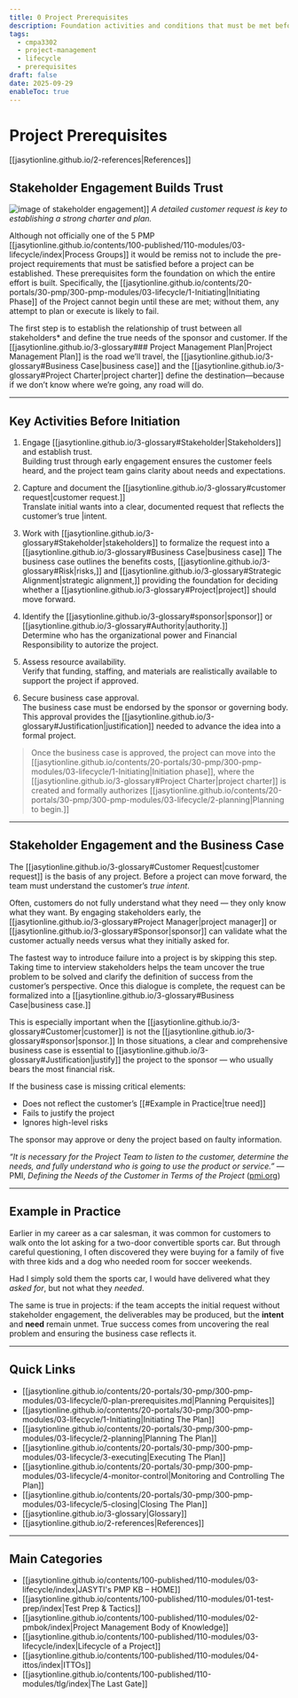 ```yaml
---
title: 0 Project Prerequisites
description: Foundation activities and conditions that must be met before initiating a project.
tags:
  - cmpa3302
  - project-management
  - lifecycle
  - prerequisites
draft: false
date: 2025-09-29
enableToc: true
---
```

# Project Prerequisites
 [[jasytionline.github.io/2-references|References]]
 ## Stakeholder Engagement Builds Trust

 ![image of stakeholder engagement](jasytionline.github.io/assets/images/modules/stake.jpg)]]
*A detailed customer request is key to establishing a strong charter and plan.*

Although not officially one of the 5 PMP [[jasytionline.github.io/contents/100-published/110-modules/03-lifecycle/index|Process Groups]] it would be remiss not to include the pre-project requirements that must be satisfied before a project can be established. These prerequisites form the foundation on which the entire effort is built. Specifically, the [[jasytionline.github.io/contents/20-portals/30-pmp/300-pmp-modules/03-lifecycle/1-Initiating|Initiating Phase]] of the Project cannot begin until these are met; without them, any attempt to plan or execute is likely to fail.  

The first step is to establish the relationship of trust between all stakeholders* and define the true needs of the sponsor and customer. If the [[jasytionline.github.io/3-glossary### Project Management Plan|Project Management Plan]] is the road we’ll travel, the [[jasytionline.github.io/3-glossary#Business Case|business case]] and the [[jasytionline.github.io/3-glossary#Project Charter|project charter]] define the destination—because if we don’t know where we’re going, any road will do.

---

## Key Activities Before Initiation

1. Engage [[jasytionline.github.io/3-glossary#Stakeholder|Stakeholders]] and establish trust.  
   Building trust through early engagement ensures the customer feels heard, and the project team gains clarity about needs and expectations.  

2. Capture and document the [[jasytionline.github.io/3-glossary#customer request|customer request.]]  
   Translate initial wants into a clear, documented request that reflects the customer’s true |intent.  
3. Work with [[jasytionline.github.io/3-glossary#Stakeholder|stakeholders]] to formalize the request into a [[jasytionline.github.io/3-glossary#Business Case|business case]] 
   The business case outlines the benefits costs, [[jasytionline.github.io/3-glossary#Risk|risks,]] and [[jasytionline.github.io/3-glossary#Strategic Alignment|strategic alignment,]] providing the foundation for deciding whether a [[jasytionline.github.io/3-glossary#Project|project]] should move forward.  

4. Identify the [[jasytionline.github.io/3-glossary#sponsor|sponsor]] or [[jasytionline.github.io/3-glossary#Authority|authority.]]  
   Determine who has the organizational power and Financial Responsibility to autorize the project.  

5. Assess resource availability.  
   Verify that funding, staffing, and materials are realistically available to support the project if approved.  

6. Secure business case approval.  
   The business case must be endorsed by the sponsor or governing body. This approval provides the [[jasytionline.github.io/3-glossary#Justification|justification]] needed to advance the idea into a formal project.  

> Once the business case is approved, the project can move into the [[jasytionline.github.io/contents/20-portals/30-pmp/300-pmp-modules/03-lifecycle/1-Initiating|Initiation phase]], where the [[jasytionline.github.io/3-glossary#Project Charter|project charter]] is created and formally authorizes [[jasytionline.github.io/contents/20-portals/30-pmp/300-pmp-modules/03-lifecycle/2-planning|Planning to begin.]]

---

## Stakeholder Engagement and the Business Case

The [[jasytionline.github.io/3-glossary#Customer Request|customer request]] is the basis of any project. Before a project can move forward, the team must understand the customer’s *true intent*.  

Often, customers do not fully understand what they need — they only know what they want. By engaging stakeholders early, the [[jasytionline.github.io/3-glossary#Project Manager|project manager]] or [[jasytionline.github.io/3-glossary#Sponsor|sponsor]] can validate what the customer actually needs versus what they initially asked for.  

The fastest way to introduce failure into a project is by skipping this step. Taking time to interview stakeholders helps the team uncover the true problem to be solved and clarify the definition of success from the customer’s perspective. Once this dialogue is complete, the request can be formalized into a [[jasytionline.github.io/3-glossary#Business Case|business case.]]  

This is especially important when the [[jasytionline.github.io/3-glossary#Customer|customer]] is not the [[jasytionline.github.io/3-glossary#sponsor|sponsor.]] In those situations, a clear and comprehensive business case is essential to [[jasytionline.github.io/3-glossary#Justification|justify]] the project to the sponsor — who usually bears the most financial risk.  

If the business case is missing critical elements:  
- Does not reflect the customer’s [[#Example in Practice|true need]]  
- Fails to justify the project  
- Ignores high-level risks  

The sponsor may approve or deny the project based on faulty information.

*“It is necessary for the Project Team to listen to the customer, determine the needs, and fully understand who is going to use the product or service.”* — PMI, *Defining the Needs of the Customer in Terms of the Project* ([pmi.org](https://www.pmi.org/learning/library/defining-needs-customer-terms-project-2?utm_source=chatgpt.com))  

---

## Example in Practice

Earlier in my career as a car salesman, it was common for customers to walk onto the lot asking for a two-door convertible sports car. But through careful questioning, I often discovered they were buying for a family of five with three kids and a dog who needed room for soccer weekends.  

Had I simply sold them the sports car, I would have delivered what they *asked for*, but not what they *needed*.  

The same is true in projects: if the team accepts the initial request without stakeholder engagement, the deliverables may be produced, but the **intent** and **need** remain unmet. True success comes from uncovering the real problem and ensuring the business case reflects it.

---

## Quick Links

- [[jasytionline.github.io/contents/20-portals/30-pmp/300-pmp-modules/03-lifecycle/0-plan-prerequisites.md|Planning Perquisites]]
- [[jasytionline.github.io/contents/20-portals/30-pmp/300-pmp-modules/03-lifecycle/1-Initiating|Initiating The Plan]]
- [[jasytionline.github.io/contents/20-portals/30-pmp/300-pmp-modules/03-lifecycle/2-planning|Planning The Plan]]
- [[jasytionline.github.io/contents/20-portals/30-pmp/300-pmp-modules/03-lifecycle/3-executing|Executing The Plan]]
- [[jasytionline.github.io/contents/20-portals/30-pmp/300-pmp-modules/03-lifecycle/4-monitor-control|Monitoring and Controlling The Plan]]
- [[jasytionline.github.io/contents/20-portals/30-pmp/300-pmp-modules/03-lifecycle/5-closing|Closing The Plan]]
- [[jasytionline.github.io/3-glossary|Glossary]]
- [[jasytionline.github.io/2-references|References]]

---
## Main Categories
- [[jasytionline.github.io/contents/100-published/110-modules/03-lifecycle/index|JASYTI's PMP KB – HOME]]
- [[jasytionline.github.io/contents/100-published/110-modules/01-test-prep/index|Test Prep & Tactics]]
- [[jasytionline.github.io/contents/100-published/110-modules/02-pmbok/index|Project Management Body of Knowledge]]
- [[jasytionline.github.io/contents/100-published/110-modules/03-lifecycle/index|Lifecycle of a Project]]
- [[jasytionline.github.io/contents/100-published/110-modules/04-ittos/index|ITTOs]]
- [[jasytionline.github.io/contents/100-published/110-modules/tlg/index|The Last Gate]]